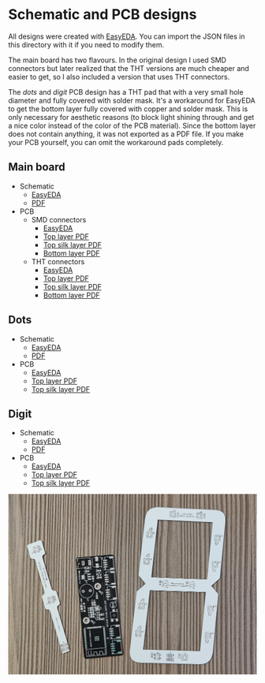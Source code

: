 # Schematic and PCB designs

All designs were created with [EasyEDA](https://easyeda.com/). You can import the JSON files in this directory with it if you need to modify them.

The main board has two flavours. In the original design I used SMD connectors but later realized that the THT versions are much cheaper and easier to get, so I also included a version that uses THT connectors.

The *dots* and *digit* PCB design has a THT pad that with a very small hole diameter and fully covered with solder mask. It's a workaround for EasyEDA to get the bottom layer fully covered with copper and solder mask. This is only necessary for aesthetic reasons (to block light shining through and get a nice color instead of the color of the PCB material). Since the bottom layer does not contain anything, it was not exported as a PDF file. If you make your PCB yourself, you can omit the workaround pads completely.

## Main board

- Schematic
  - [EasyEDA](schematic-main-board.json)
  - [PDF](schematic-main-board.pdf)
- PCB
  - SMD connectors
    - [EasyEDA](pcb-main-board-with-smd-connectors.json)
    - [Top layer PDF](pcb-main-board-with-smd-connectors-top.pdf)
    - [Top silk layer PDF](pcb-main-board-with-smd-connectors-top-silk.pdf)
    - [Bottom layer PDF](pcb-main-board-with-smd-connectors-bottom.pdf)
  - THT connectors
    - [EasyEDA](pcb-main-board-with-tht-connectors.json)
    - [Top layer PDF](pcb-main-board-with-tht-connectors-top.pdf)
    - [Top silk layer PDF](pcb-main-board-with-tht-connectors-top-silk.pdf)
    - [Bottom layer PDF](pcb-main-board-with-tht-connectors-bottom.pdf)

## Dots

- Schematic
  - [EasyEDA](schematic-dots.json)
  - [PDF](schematic-dots.pdf)
- PCB
  - [EasyEDA](pcb-dots.json)
  - [Top layer PDF](pcb-dots-top.pdf)
  - [Top silk layer PDF](pcb-dots-top-silk.pdf)

## Digit

- Schematic
  - [EasyEDA](schematic-digit.json)
  - [PDF](schematic-digit.pdf)
- PCB
  - [EasyEDA](pcb-digit.json)
  - [Top layer PDF](pcb-digit-top.pdf)
  - [Top silk layer PDF](pcb-digit-top-silk.pdf)

![Photo of PCBs](pcbs.jpg)

